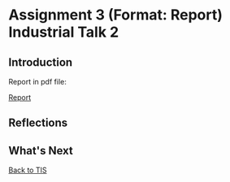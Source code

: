 # Assignment 3 (Format: Report) Industrial Talk 2

<h2>Introduction</h2>
<p></p>

<p>Report in pdf file: </p>
<a href="https://github.com/chuahhw/assignment3/files/14053477/Assignment3.pdf">Report</a>

<h2>Reflections</h2>
<p></p>

<h2>What's Next</h2>

<a href="https://github.com/chuahhw/tis">Back to TIS</a>
